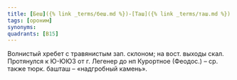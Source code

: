 ```yaml
---
title: [Беш]({% link _terms/беш.md %})-[Таш]({% link _terms/таш.md %}) I
tags: [ороним]
synonyms:
quadrants: [В15]
---
```


Волнистый хребет с травянистым зап. склоном; на вост. выходы скал. Протянулся к
Ю-ЮЮЗ от г. Легенер до нп Курортное (Феодос.) – ср. также тюрк. башташ –
«надгробный камень».
